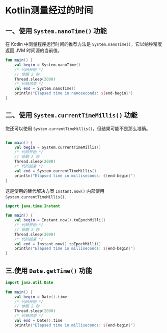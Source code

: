 # Kotlin测量经过的时间

## 一、使用 `System.nanoTime()` 功能

在 Kotlin 中测量程序运行时间的推荐方法是 `System.nanoTime()`，它以纳秒精度返回 JVM 时间源的当前值。

```kotlin
fun main() {
    val begin = System.nanoTime()
    /* 代码开始 */
    // 休眠 2 秒
    Thread.sleep(2000)
    /* 代码结束 */
    val end = System.nanoTime()
    println("Elapsed time in nanoseconds: ${end-begin}")
}
```

## 二、使用 `System.currentTimeMillis()` 功能

您还可以使用 `System.currentTimeMillis()`，但结果可能不是那么准确。

```kotlin

fun main() {
    val begin = System.currentTimeMillis()
    /* 代码开始 */
    // 休眠 2 秒
    Thread.sleep(2000)
    /* 代码结束 */
    val end = System.currentTimeMillis()
    println("Elapsed time in milliseconds: ${end-begin}")
}
```

这是使用的替代解决方案 `Instant.now()` 内部使用 `System.currentTimeMillis()`.

```kotlin
import java.time.Instant
 
fun main() {
    val begin = Instant.now().toEpochMilli()
    /* 代码开始 */
    // 休眠 2 秒
    Thread.sleep(2000)
    /* 代码结束 */
    val end = Instant.now().toEpochMilli()
    println("Elapsed time in milliseconds: ${end-begin}")
}
```

## 三.使用 `Date.getTime()` 功能

```kotlin
import java.util.Date
 
fun main() {
    val begin = Date().time
    /* 代码开始 */
    // 休眠 2 秒
    Thread.sleep(2000)
    /* 代码结束 */
    val end = Date().time
    println("Elapsed time in milliseconds: ${end-begin}")
```

